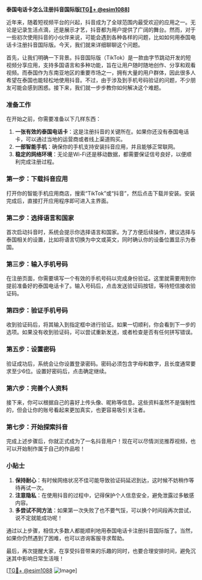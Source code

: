 **泰国电话卡怎么注册抖音国际版[[TG💪+ @esim1088](https://t.me/s/esim1088)]**

近年来，随着短视频平台的兴起，抖音成为了全球范围内最受欢迎的应用之一。无论是记录生活点滴，还是展示才艺，抖音都为用户提供了广阔的舞台。然而，对于一些初次使用抖音的小伙伴来说，可能会遇到各种各样的问题，比如如何用泰国电话卡注册抖音国际版。今天，我们就来详细聊聊这个问题。

首先，让我们明确一下背景。抖音国际版（TikTok）是一款由字节跳动开发的短视频分享应用，支持多国语言和多种功能，旨在让用户随时随地创作、分享和观看视频。而泰国作为东南亚地区的重要市场之一，拥有大量的用户群体，因此很多人希望在泰国也能轻松地使用抖音。不过，由于涉及到手机号码验证的问题，不少朋友可能会感到困惑。接下来，我们就一步步教你如何解决这个难题。

### **准备工作**
在开始之前，你需要准备以下几样东西：
1. **一张有效的泰国电话卡**：这是注册抖音的关键所在。如果你还没有泰国电话卡，可以通过当地的运营商或者线上渠道购买。
2. **一部智能手机**：确保你的手机支持安装抖音应用，并且能够正常联网。
3. **稳定的网络环境**：无论是Wi-Fi还是移动数据，都需要保证信号良好，以便顺利完成注册过程。

### **第一步：下载抖音应用**
打开你的智能手机应用商店，搜索“TikTok”或“抖音”，然后点击下载并安装。安装完成后，直接打开应用程序即可进入主界面。

### **第二步：选择语言和国家**
首次启动抖音时，系统会提示你选择语言和国家。为了方便后续操作，建议选择与泰国相关的设置，比如将语言切换为中文或英文，同时确认你的设备位置显示为泰国。

### **第三步：输入手机号码**
在注册页面，你需要填写一个有效的手机号码以完成身份验证。这里就需要用到你提前准备好的泰国电话卡了。输入号码后，点击发送验证码按钮，等待短信接收验证码。

### **第四步：验证手机号码**
收到验证码后，将其输入到指定框中进行验证。如果一切顺利，你会看到下一步的选项。如果没有收到验证码，可以尝试重新发送，或者检查是否有任何拼写错误。

### **第五步：设置密码**
验证成功后，系统会让你设置登录密码。密码必须包含字母和数字，且长度通常要求至少6位。设置好密码后，点击确定继续。

### **第六步：完善个人资料**
接下来，你可以根据自己的喜好上传头像、昵称等信息。这些资料虽然不是强制性的，但会让你的账号看起来更加真实，也更容易吸引关注者。

### **第七步：开始探索抖音**
完成上述步骤后，你就正式成为了一名抖音用户！现在可以尽情浏览推荐视频，也可以开始制作属于自己的作品啦！

### **小贴士**
1. **保持耐心**：有时候网络状况不佳可能导致验证码延迟到达，这时候不妨稍作等待再试一次。
2. **注意隐私**：在使用抖音的过程中，记得保护个人信息安全，避免泄露过多敏感内容。
3. **多尝试不同方法**：如果第一次失败了也不要气馁，可以换个时间段再次尝试，说不定就能成功呢！

通过以上步骤，相信大多数人都能顺利地用泰国电话卡注册抖音国际版了。当然，如果你仍然遇到了困难，也可以咨询客服寻求帮助。

最后，再次提醒大家，在享受抖音带来的乐趣的同时，也要合理安排时间，避免沉迷其中影响日常生活哦！

[[TG💪+ @esim1088](https://t.me/s/esim1088) ![Image](https://i.postimg.cc/4NQfJmqS/Snipaste-2025-05-13-00-14-12.png)]